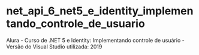 # net_api_6_net5_e_identity_implementando_controle_de_usuario
Alura - Curso de .NET 5 e Identity: Implementando controle de usuário - Versão do Visual Studio utilizada: 2019
